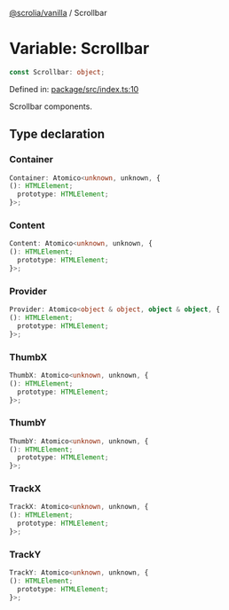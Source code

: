 [@scrolia/vanilla](../README.md) / Scrollbar

# Variable: Scrollbar

```ts
const Scrollbar: object;
```

Defined in: [package/src/index.ts:10](https://github.com/scrolia/vanilla/blob/09c160783f9b3be547e821e51618c289c7500171/package/src/index.ts#L10)

Scrollbar components.

## Type declaration

### Container

```ts
Container: Atomico<unknown, unknown, {
(): HTMLElement;
  prototype: HTMLElement;
}>;
```

### Content

```ts
Content: Atomico<unknown, unknown, {
(): HTMLElement;
  prototype: HTMLElement;
}>;
```

### Provider

```ts
Provider: Atomico<object & object, object & object, {
(): HTMLElement;
  prototype: HTMLElement;
}>;
```

### ThumbX

```ts
ThumbX: Atomico<unknown, unknown, {
(): HTMLElement;
  prototype: HTMLElement;
}>;
```

### ThumbY

```ts
ThumbY: Atomico<unknown, unknown, {
(): HTMLElement;
  prototype: HTMLElement;
}>;
```

### TrackX

```ts
TrackX: Atomico<unknown, unknown, {
(): HTMLElement;
  prototype: HTMLElement;
}>;
```

### TrackY

```ts
TrackY: Atomico<unknown, unknown, {
(): HTMLElement;
  prototype: HTMLElement;
}>;
```
